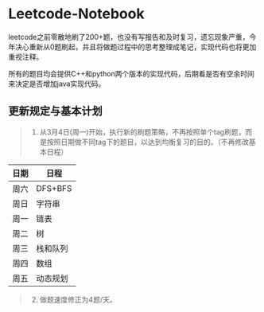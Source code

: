 # Leetcode-Notebook


leetcode之前零散地刷了200+题，也没有写报告和及时复习，遗忘现象严重，今年决心重新从0题刷起，并且将做题过程中的思考整理成笔记，实现代码也将更加重视注释。

所有的题目均会提供C++和python两个版本的实现代码，后期看是否有空余时间来决定是否增加java实现代码。


## 更新规定与基本计划

> 1. 从3月4日(周一)开始，执行新的刷题策略，不再按照单个tag刷题，而是按照日期做不同tag下的题目，以达到均衡复习的目的。（不再修改基本日程）

| 日期 | 日程 |
| ------ | ------ |
| 周六 | DFS+BFS |
| 周日 | 字符串 |
| 周一 | 链表 |
| 周二 | 树 |
| 周三 | 栈和队列 |
| 周四 | 数组 |
| 周五 | 动态规划 |

> 2. 做题速度修正为4题/天。



 

 
